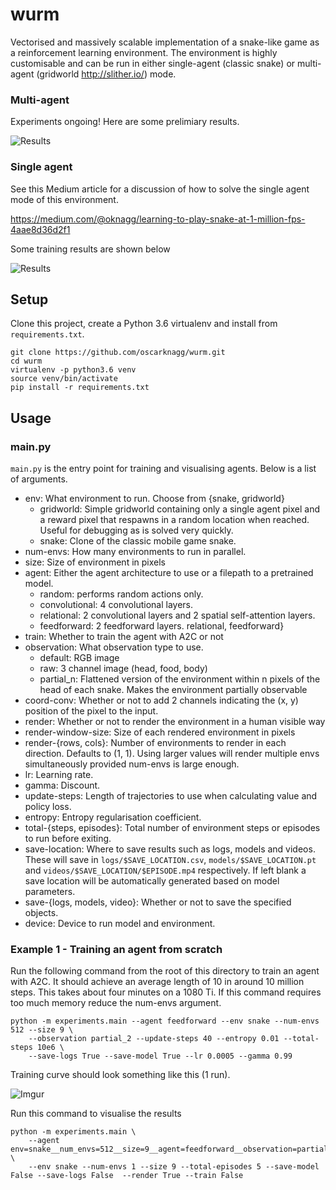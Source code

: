 # wurm

Vectorised and massively scalable implementation of a snake-like game
as a reinforcement learning environment. The environment is highly
customisable and can be run in either single-agent (classic snake)
or multi-agent (gridworld http://slither.io/) mode.

### Multi-agent

Experiments ongoing! Here are some prelimiary results.

![Results](https://media.giphy.com/media/9DatBqefTicuQHVYVd/giphy.gif)

### Single agent

See this Medium article for a discussion of how to solve the single
agent mode of this environment.

https://medium.com/@oknagg/learning-to-play-snake-at-1-million-fps-4aae8d36d2f1

Some training results are shown below

![Results](https://media.giphy.com/media/x003Vu0wXLvQQxq9ft/giphy.gif)

## Setup

Clone this project, create a Python 3.6 virtualenv and install
from `requirements.txt`.

```
git clone https://github.com/oscarknagg/wurm.git
cd wurm
virtualenv -p python3.6 venv
source venv/bin/activate
pip install -r requirements.txt
```

## Usage

### main.py

`main.py` is the entry point for training and visualising agents. Below
is a list of arguments.

* env: What environment to run. Choose from {snake, gridworld}
    - gridworld: Simple gridworld containing only a single agent pixel
    and a reward pixel that respawns in a random location when reached.
    Useful for debugging as is solved very quickly.
    - snake: Clone of the classic mobile game snake.
* num-envs: How many environments to run in parallel.
* size: Size of environment in pixels
* agent: Either the agent architecture to use or a filepath to a
pretrained model.
    - random: performs random actions only.
    - convolutional: 4 convolutional layers.
    - relational: 2 convolutional layers and 2 spatial self-attention layers.
    - feedforward: 2 feedforward layers.
relational, feedforward}
* train: Whether to train the agent with A2C or not
* observation: What observation type to use.
    - default: RGB image
    - raw: 3 channel image (head, food, body)
    - partial_n: Flattened version of the environment within n pixels of the
    head of each snake. Makes the environment partially observable
* coord-conv: Whether or not to add 2 channels indicating the (x, y) position
of the pixel to the input.
* render: Whether or not to render the environment in a human visible way
* render-window-size: Size of each rendered environment in pixels
* render-{rows, cols}: Number of environments to render in each direction.
Defaults to (1, 1). Using larger values will render multiple envs
simultaneously provided num-envs is large enough.
* lr: Learning rate.
* gamma: Discount.
* update-steps: Length of trajectories to use when calculating value and
policy loss.
* entropy: Entropy regularisation coefficient.
* total-{steps, episodes}: Total number of environment steps or episodes
to run before exiting.
* save-location: Where to save results such as logs, models and videos.
These will save in `logs/$SAVE_LOCATION.csv`, `models/$SAVE_LOCATION.pt`
 and `videos/$SAVE_LOCATION/$EPISODE.mp4` respectively. If left blank a
 save location will be automatically generated based on model parameters.
* save-{logs, models, video}: Whether or not to save the specified objects.
* device: Device to run model and environment.

### Example 1 - Training an agent from scratch

Run the following command from the root of this directory to train an
agent with A2C. It should achieve an
average length of 10 in around 10 million steps. This takes about four
minutes on a 1080 Ti. If this command requires too much memory reduce the
num-envs argument.

```
python -m experiments.main --agent feedforward --env snake --num-envs 512 --size 9 \
    --observation partial_2 --update-steps 40 --entropy 0.01 --total-steps 10e6 \
    --save-logs True --save-model True --lr 0.0005 --gamma 0.99
```

Training curve should look something like this (1 run).

![Imgur](https://i.imgur.com/bmQPWHy.png)

Run this command to visualise the results
```
python -m experiments.main \
    --agent env=snake__num_envs=512__size=9__agent=feedforward__observation=partial_2__coord_conv=True__lr=0.0005__gamma=0.99__update_steps=40__entropy=0.01__total_steps=10000000.0.pt \
    --env snake --num-envs 1 --size 9 --total-episodes 5 --save-model False --save-logs False  --render True --train False
```
